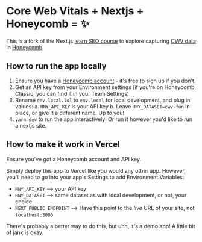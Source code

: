 # Core Web Vitals + Nextjs + Honeycomb = ✨

This is a fork of the Next.js [learn SEO course](https://nextjs.org/learn/seo/introduction-to-seo) to explore capturing [CWV data](https://web.dev/vitals/) in [Honeycomb](https://www.honeycomb.io/).

## How to run the app locally

1. Ensure you have a [Honeycomb account](https://www.honeycomb.io/) - it's free to sign up if you don't.
2. Get an API key from your Environment settings (if you're on Honeycomb Classic, you can find it in your Team Settings).
3. Rename `env.local.lol` to `env.local` for local development, and plug in values:
   a. `HNY_API_KEY` is your API key
   b. Leave `HNY_DATASET=cwv-fun` in place, or give it a different name. Up to you!
4. `yarn dev` to run the app interactively! Or run it however you'd like to run a nextjs site.

## How to make it work in Vercel

Ensure you've got a Honeycomb account and API key.

Simply deploy this app to Vercel like you would any other app. However, you'll need to go into your app's Settings to add Environment Variables:

* `HNY_API_KEY` --> your API key
* `HNY_DATASET` --> same dataset as with local development, or not, your choice
* `NEXT_PUBLIC_ENDPOINT` --> Have this point to the _live_ URL of your site, not `localhost:3000`

There's probably a better way to do this, but uhh, it's a demo app! A little bit of jank is okay.
